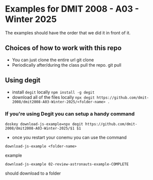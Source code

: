 # Examples for DMIT 2008 - A03 - Winter 2025

The examples should have the order that we did it in front of it.


## Choices of how to work with this repo


- You can just clone the entire url
git clone <repo-url>
- Periodically after/during the class pull the repo.
git pull


## Using degit

- install `degit` locally
`npm install -g degit`
- download all of the files locally
`npx degit https://github.com/dmit-2008/dmit2008-A03-Winter-2025/<folder-name> .`

### If you're using Degit you can setup a handy command

```
doskey download-js-example=npx degit https://github.com/dmit-2008/dmit2008-A03-Winter-2025/$1 $1
```
- once you restart your conemu you can use the command
```
download-js-example <folder-name>
```
example
```
download-js-example 02-review-astronauts-example-COMPLETE
```
should download to a folder
